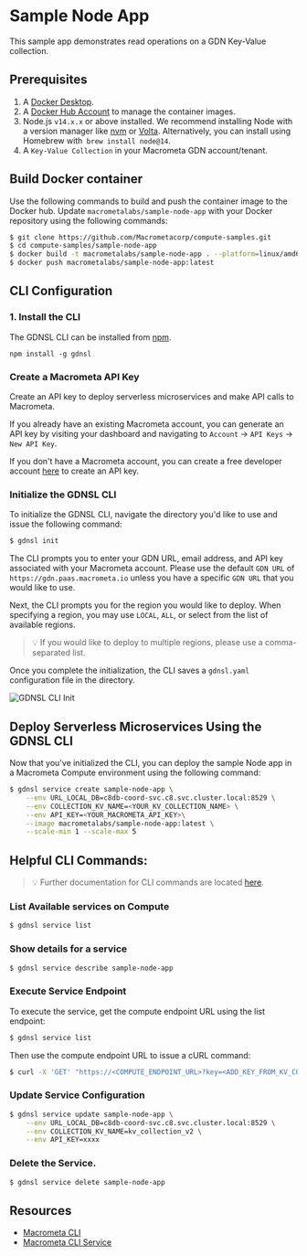 # Sample Node App

This sample app demonstrates read operations on a GDN Key-Value collection.

## Prerequisites

1. A [Docker Desktop](https://docs.docker.com/get-docker/).
2. A [Docker Hub Account](https://hub.docker.com/) to manage the container images.
3. Node.js `v14.x.x` or above installed. We recommend installing Node with a version manager like [nvm](https://github.com/nvm-sh/nvm#installing-and-updating) or [Volta](https://volta.sh/). Alternatively, you can install using Homebrew with` brew install node@14`.
4. A `Key-Value Collection` in your Macrometa GDN account/tenant.

## Build Docker container

Use the following commands to build and push the container image to the Docker hub. Update `macrometalabs/sample-node-app` with your Docker repository using the following commands:

```bash
$ git clone https://github.com/Macrometacorp/compute-samples.git
$ cd compute-samples/sample-node-app
$ docker build -t macrometalabs/sample-node-app . --platform=linux/amd64 --no-cache
$ docker push macrometalabs/sample-node-app:latest
```
## CLI Configuration

### 1. Install the CLI

The GDNSL CLI can be installed from [npm](https://www.npmjs.com/package/gdnsl).

```
npm install -g gdnsl
```

### Create a Macrometa API Key

Create an API key to deploy serverless microservices and make API calls to Macrometa.

If you already have an existing Macrometa account, you can generate an API key by visiting your dashboard and navigating to `Account` → `API Keys` → `New API Key`. 

If you don't have a Macrometa account, you can create a free developer account [here](https://auth.paas.macrometa.io/signup) to create an API key.

### Initialize the GDNSL CLI

To initialize the GDNSL CLI, navigate the directory you'd like to use and issue the following command:

```bash
$ gdnsl init
```

The CLI prompts you to enter your GDN URL, email address, and API key associated with your Macrometa account. Please use the default `GDN URL` of `https://gdn.paas.macrometa.io` unless you have a specific `GDN URL` that you would like to use.

Next, the CLI prompts you for the region you would like to deploy. When specifying a region, you may use `LOCAL`, `ALL`, or select from the list of available regions.

> 💡 If you would like to deploy to multiple regions, please use a comma-separated list.

Once you complete the initialization, the CLI saves a `gdnsl.yaml` configuration file in the directory.

![GDNSL CLI Init](https://i.imgur.com/c4bkk5C.png)

## Deploy Serverless Microservices Using the GDNSL CLI

Now that you've initialized the CLI, you can deploy the sample Node app in a Macrometa Compute environment using the following command:


```bash
$ gdnsl service create sample-node-app \
    --env URL_LOCAL_DB=c8db-coord-svc.c8.svc.cluster.local:8529 \
    --env COLLECTION_KV_NAME=<YOUR_KV_COLLECTION_NAME> \
    --env API_KEY=<YOUR_MACROMETA_API_KEY>\
    --image macrometalabs/sample-node-app:latest \
    --scale-min 1 --scale-max 5
```
## Helpful CLI Commands:

> 💡 Further documentation for CLI commands are located [here](https://macrometacorp.github.io/docs-gdnsl/).

### List Available services on Compute

```bash
$ gdnsl service list
```

### Show details for a service

```bash
$ gdnsl service describe sample-node-app
```

### Execute Service Endpoint

To execute the service, get the compute endpoint URL using the list endpoint:

```bash
$ gdnsl service list
```

Then use the compute endpoint URL to issue a cURL command:

```bash
$ curl -X 'GET' "https://<COMPUTE_ENDPOINT_URL>?key=<ADD_KEY_FROM_KV_COLLECTION>" --insecure
```

### Update Service Configuration

```bash
$ gdnsl service update sample-node-app \
    --env URL_LOCAL_DB=c8db-coord-svc.c8.svc.cluster.local:8529 \
    --env COLLECTION_KV_NAME=kv_collection_v2 \
    --env API_KEY=xxxx
```

### Delete the Service.

```bash
$ gdnsl service delete sample-node-app
```

## Resources

- [Macrometa CLI](https://macrometacorp.github.io/docs-gdnsl/)
- [Macrometa CLI Service](https://macrometacorp.github.io/docs-gdnsl/cmd/gdnsl_service)
